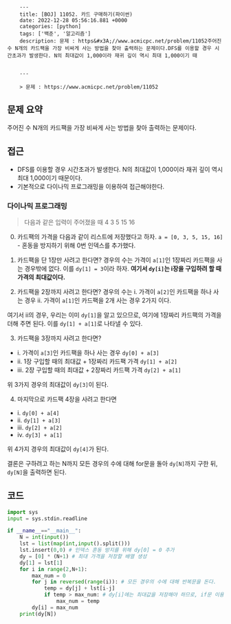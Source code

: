 

        ---
        title: [BOJ] 11052. 카드 구매하기(파이썬)
        date: 2022-12-28 05:56:16.881 +0000
        categories: [python]
        tags: ['백준', '알고리즘']
        description: 문제 : https&#x3A;//www.acmicpc.net/problem/11052주어진 수 N개의 카드팩을 가장 비싸게 사는 방법을 찾아 출력하는 문제이다.DFS를 이용할 경우 시간초과가 발생한다. N의 최대값이 1,000이라 재귀 깊이 역시 최대 1,000이기 때
        
        
        ---

        > 문제 : https://www.acmicpc.net/problem/11052

## 문제 요약
주어진 수 N개의 카드팩을 가장 비싸게 사는 방법을 찾아 출력하는 문제이다.

## 접근
- DFS를 이용할 경우 시간초과가 발생한다. N의 최대값이 1,000이라 재귀 깊이 역시 최대 1,000이기 때문이다.
- 기본적으로 다이나믹 프로그래밍을 이용하여 접근해야한다.

### 다이나믹 프로그래밍
> 다음과 같은 입력이 주어졌을 때
> 4
> 3 5 15 16

0. 카드팩의 가격을 다음과 같이 리스트에 저장했다고 하자.
`a = [0, 3, 5, 15, 16]` - 혼동을 방지하기 위해 0번 인덱스를 추가했다. 

1. 카드팩을 단 1장만 사려고 한다면?
경우의 수는 가격이 `a[1]`인 1장짜리 카드팩을 사는 경우밖에 없다.
이를 `dy[1] = 3`이라 하자. 
**여기서 `dy[i]`는 i장을 구입하려 할 때 가격의 최대값이다.**

2. 카드팩을 2장까지 사려고 한다면?
경우의 수는 
i. 가격이 `a[2]`인 카드팩을 하나 사는 경우
ii. 가격이 `a[1]`인 카드팩을 2개 사는 경우 2가지 이다.

여기서 ii의 경우, 우리는 이미 `dy[1]`을 알고 있으므로, 여기에 1장짜리 카드팩의 가격을 더해 주면 된다.
이를 `dy[1] + a[1]`로 나타낼 수 있다.

3. 카드팩을 3장까지 사려고 한다면?
- i. 가격이 `a[3]`인 카드팩을 하나 사는 경우 `dy[0] + a[3]`
- ii. 1장 구입할 때의 최대값 + 1장짜리 카드팩 가격 `dy[1] + a[2]`
- iii. 2장 구입할 때의 최대값 + 2장짜리 카드팩 가격 `dy[2] + a[1]`

위 3가지 경우의 최대값이 `dy[3]`이 된다.

4. 마지막으로 카드팩 4장을 사려고 한다면
- i. `dy[0] + a[4]`
- ii. `dy[1] + a[3]`
- iii. `dy[2] + a[2]`
- iv. `dy[3] + a[1]`

위 4가지 경우의 최대값이 `dy[4]`가 된다.

결론은 구하려고 하는 N까지 모든 경우의 수에 대해 for문을 돌아 `dy[N]`까지 구한 뒤,
`dy[N]`을 출력하면 된다.

## 코드
```python
import sys
input = sys.stdin.readline

if __name__=="__main__":
    N = int(input())
    lst = list(map(int,input().split()))
    lst.insert(0,0) # 인덱스 혼동 방지를 위해 dy[0] = 0 추가
    dy = [0] * (N+1) # 최대 가격을 저장할 배열 생성
    dy[1] = lst[1]
    for i in range(2,N+1):
        max_num = 0
        for j in reversed(range(i)): # 모든 경우의 수에 대해 반복문을 돈다.
            temp = dy[j] + lst[i-j]
            if temp > max_num: # dy[i]에는 최대값을 저장해야 하므로, if문 이용
                max_num = temp
        dy[i] = max_num
    print(dy[N])
```

        